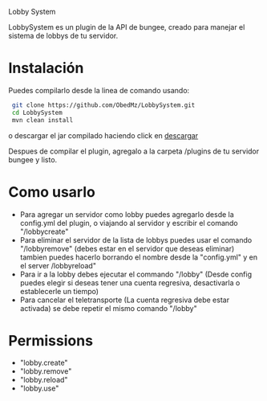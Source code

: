 <p> Lobby System </p>

LobbySystem es un plugin de la API de bungee, creado para manejar el sistema de lobbys de tu servidor.

# Instalación
Puedes compilarlo desde la linea de comando usando:
```bash
 git clone https://github.com/ObedMz/LobbySystem.git
 cd LobbySystem
 mvn clean install
 ```
o descargar el jar compilado haciendo click en [descargar](https://github.com/ObedMz/LobbySystem/releases/download/1.0-SNAPSHOT/lobbysystem-1.0-SNAPSHOT.jar/)


Despues de compilar el plugin, agregalo a la carpeta /plugins de tu servidor bungee y listo.

# Como usarlo
- Para agregar un servidor como lobby puedes agregarlo desde la config.yml del plugin, o viajando al servidor y escribir el comando "/lobbycreate"
- Para eliminar el servidor de la lista de lobbys puedes usar el comando "/lobbyremove" (debes estar en el servidor que deseas eliminar)
  tambien puedes hacerlo borrando el nombre desde la "config.yml" y en el server /lobbyreload" 
- Para ir a la lobby debes ejecutar el commando "/lobby" (Desde config puedes elegir si deseas tener una cuenta regresiva, desactivarla o establecerle un tiempo)
- Para cancelar el teletransporte (La cuenta regresiva debe estar activada) se debe repetir el mismo comando "/lobby"

# Permissions
 - "lobby.create"
 - "lobby.remove"
 - "lobby.reload"
 - "lobby.use"
 
